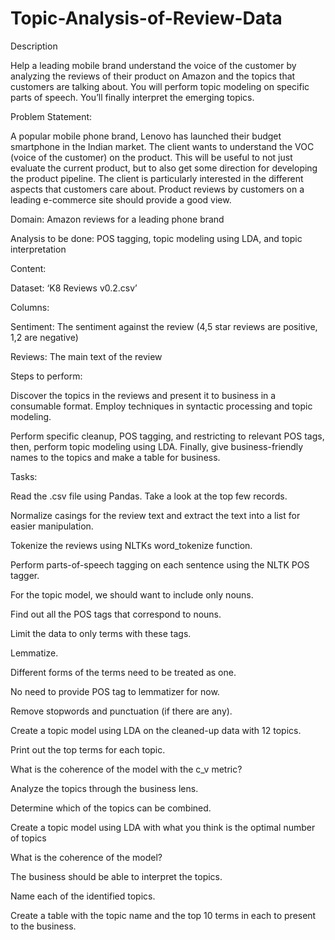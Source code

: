 # Topic-Analysis-of-Review-Data
Description

Help a leading mobile brand understand the voice of the customer by analyzing the reviews of their product on Amazon and the topics that customers are talking about. You will perform topic modeling on specific parts of speech. You’ll finally interpret the emerging topics.

Problem Statement: 

A popular mobile phone brand, Lenovo has launched their budget smartphone in the Indian market. The client wants to understand the VOC (voice of the customer) on the product. This will be useful to not just evaluate the current product, but to also get some direction for developing the product pipeline. The client is particularly interested in the different aspects that customers care about. Product reviews by customers on a leading e-commerce site should provide a good view.

Domain: Amazon reviews for a leading phone brand

Analysis to be done: POS tagging, topic modeling using LDA, and topic interpretation

Content: 

Dataset: ‘K8 Reviews v0.2.csv’

Columns:

Sentiment: The sentiment against the review (4,5 star reviews are positive, 1,2 are negative)

Reviews: The main text of the review

Steps to perform:

Discover the topics in the reviews and present it to business in a consumable format. Employ techniques in syntactic processing and topic modeling.

Perform specific cleanup, POS tagging, and restricting to relevant POS tags, then, perform topic modeling using LDA. Finally, give business-friendly names to the topics and make a table for business.

Tasks: 

Read the .csv file using Pandas. Take a look at the top few records.

Normalize casings for the review text and extract the text into a list for easier manipulation.

Tokenize the reviews using NLTKs word_tokenize function.

Perform parts-of-speech tagging on each sentence using the NLTK POS tagger.

For the topic model, we should  want to include only nouns.

Find out all the POS tags that correspond to nouns.

Limit the data to only terms with these tags.

Lemmatize. 

Different forms of the terms need to be treated as one.

No need to provide POS tag to lemmatizer for now.

Remove stopwords and punctuation (if there are any). 

Create a topic model using LDA on the cleaned-up data with 12 topics.

Print out the top terms for each topic.

What is the coherence of the model with the c_v metric?

Analyze the topics through the business lens.

Determine which of the topics can be combined.

Create a topic model using LDA with what you think is the optimal number of topics

What is the coherence of the model?

The business should be able to interpret the topics.

Name each of the identified topics.

Create a table with the topic name and the top 10 terms in each to present to the business.
